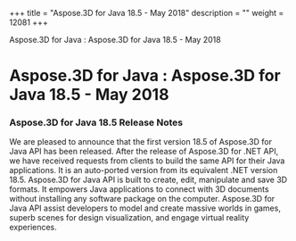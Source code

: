 +++
title = "Aspose.3D for Java 18.5 - May 2018" 
description = "" 
weight = 12081 
+++

Aspose.3D for Java : Aspose.3D for Java 18.5 - May 2018  

# Aspose.3D for Java : Aspose.3D for Java 18.5 - May 2018


### Aspose.3D for Java 18.5 Release Notes

We are pleased to announce that the first version 18.5 of Aspose.3D for Java API has been released. After the release of Aspose.3D for .NET API, we have received requests from clients to build the same API for their Java applications. It is an auto-ported version from its equivalent .NET version 18.5. Aspose.3D for Java API is built to create, edit, manipulate and save 3D formats. It empowers Java applications to connect with 3D documents without installing any software package on the computer. Aspose.3D for Java API assist developers to model and create massive worlds in games, superb scenes for design visualization, and engage virtual reality experiences.

